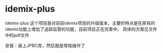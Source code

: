 # idemix-plus
idemix-plus
这个项目是对目前idemix项目的升级版本，主要的特点是在原有的idemix功能上增加了追踪监管的功能，目前项目正在完善中。
具体的方案见文件中的pdf文件



安装：装上JPBC库，然后就是常规操作了
